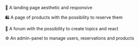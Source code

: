 🎨 A landing page aesthetic and responsive

🛍️ A page of products with the possibility to reserve them

💬 A forum with the possibility to create topics and react

⚙️ An admin-panel to manage users, reservations and products
